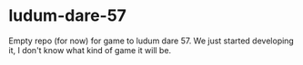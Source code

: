 # ludum-dare-57
Empty repo (for now) for game to ludum dare 57. We just started developing it, I don't know what kind of game it will be.
